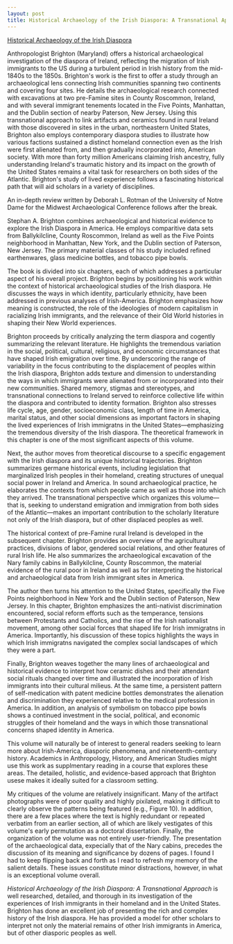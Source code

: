 ```yaml
---
layout: post
title: Historical Archaeology of the Irish Diaspora: A Transnational Approach
---
```


[Historical Archaeology of the Irish Diaspora](/images/historical_archaeology_of_the_irish_diaspora.jpg)

Anthropologist Brighton (Maryland) offers a historical archaeological investigation of the diaspora of Ireland, reflecting the migration of Irish immigrants to the US during a turbulent period in Irish history from the mid-1840s to the 1850s. Brighton's work is the first to offer a study through an archaeological lens connecting Irish communities spanning two continents and covering four sites. He  details the archaeological research connected with excavations at two pre-Famine sites in County Roscommon, Ireland, and with several immigrant tenements located in the Five Points, Manhattan, and the Dublin section of nearby Paterson, New Jersey. Using this transnational approach to link artifacts and ceramics found in rural Ireland with those discovered in sites in the urban, northeastern United States, Brighton also employs contemporary diaspora studies to illustrate how various factions sustained a distinct homeland connection even as the Irish were first alienated from, and then gradually incorporated into, American society. With more than forty million Americans claiming Irish ancestry, fully understanding Ireland's traumatic history and its impact on the growth of the United States remains a vital task for researchers on both sides of the Atlantic. Brighton's study of lived experience follows a fascinating historical path that will aid scholars in a variety of disciplines.

An in-depth review written by Deborah L. Rotman of the University of Notre Dame for the Midwest Archaeological Conference follows after the break.

<!--more-->

Stephan A. Brighton combines archaeological and historical evidence to explore the Irish Diaspora in America. He employs comparitive data sets from Ballykilcline, County Roscommon, Ireland as well as the Five Points neighborhood in Manhattan, New York, and the Dublin section of Paterson, New Jersey. The primary material classes of his study included refined earthenwares, glass medicine bottles, and tobacco pipe bowls.

The book is divided into six chapters, each of which addresses a particular aspect of his overall project. Brighton begins by positioning his work within the context of historical archaeological studies of the Irish diaspora. He discusses the ways in which identity, particularly ethnicity, have been addressed in previous analyses of Irish-America. Brighton emphasizes how meaning is constructed, the role of the ideologies of modern capitalism in racializing Irish immigrants, and the relevance of their Old World histories in shaping their New World experiences.

Brighton proceeds by critically analyzing the term diaspora and cogently summarizing the relevant literature. He highlights the tremendous variation in the social, political, cultural, religious, and economic circumstances that have shaped Irish emigration over time. By underscoring the range of variability in the focus contributing to the displacement of peoples within the Irish diaspora, Brighton adds texture and dimension to understanding the ways in which immigrants were alienated from or incorporated into their new communities. Shared memory, stigmas and stereotypes, and transnational connections to Ireland served to reinforce collective life within the diaspora and contributed to identity formation. Brighton also stresses life cycle, age, gender, socioeconomic class, length of time in America, marital status, and other social dimensions as important factors in shaping the lived experiences of Irish immigratns in the United States—emphasizing the tremendous diversity of the Irish diaspora. The theoretical framework in this chapter is one of the most significant aspects of this volume.

Next, the author moves from theoretical discourse to a specific engagement with the Irish diaspora and its unique historical trajectories. Brighton summarizes germane historical events, including legislation that marginalized Irish peoples in their homeland, creating structures of unequal social power in Ireland and America. In sound archaeological practice, he elaborates the contexts from which people came as well as those into which they arrived. The transnational perspective which organizes this volume—that is, seeking to understand emigration and immigration from both sides of the Atlantic—makes an important contribution to the scholarly literature not only of the Irish diaspora, but of other displaced peoples as well.

The historical context of pre-Famine rural Ireland is developed in the subsequent chapter. Brighton provides an overview of the agricultural practices, divisions of labor, gendered social relations, and other features of rural Irish life. He also summarizes the archaeological excavation of the Nary family cabins in Ballykilcline, County Roscommon, the material evidence of the rural poor in Ireland as well as for interpreting the historical and archaeological data from Irish immigrant sites in America.

The author then turns his attention to the United States, specifically the Five Points neighborhood in New York and the Dublin section of Paterson, New Jersey. In this chapter, Brighton emphasizes the anti-nativist discrimination encountered, social reform efforts such as the temperance, tensions between Protestants and Catholics, and the rise of the Irish nationalist movement, among other social forces that shaped life for Irish immigratns in America. Importantly, his discussion of these topics highlights the ways in which Irish immigratns navigated the complex social landscapes of which they were a part.

Finally, Brighton weaves together the many lines of archaeological and historical evidence to interpret how ceramic dishes and their attendant social rituals changed over time and illustrated the incorporation of Irish immigrants into their cultural milieus. At the same time, a persistent pattern of self-medication with patent medicine bottles demonstrates the alienation and discrimination they experienced relative to the medical profession in America. In addition, an analysis of symbolism on tobacco pipe bowls shows a continued investment in the social, political, and economic struggles of their homeland and the ways in which those transnational concerns shaped identity in America.

This volume will naturally be of interest to general readers seeking to learn more about Irish-America, diasporic phenomena, and nineteenth-century history. Academics in Anthropology, History, and American Studies might use this work as supplmentary reading in a course that explores these areas. The detailed, holistic, and evidence-based approach that Brighton usese makes it ideally suited for a classroom setting.

My critiques of the volume are relatively insignificant. Many of the artifact photographs were of poor quality and highly pixilated, making it difficult to clearly observe the patterns being featured (e.g., Figure 10). In addition, there are a few places where the text is highly redundant or repeated verbatim from an earlier section, all of which are likely vestigates of this volume's early permutation as a doctoral dissertation. Finally, the organization of the volume was not entirely user-friendly. The presentation of the archaeological data, expecially that of the Nary cabins, precedes the discussion of its meaning and significance by dozens of pages. I found I had to keep flipping back and forth as I read to refresh my memory of the salient details. These issues constitute minor distractions, however, in what is an exceptional volume overall.

*Historical Archaeology of the Irish Diaspora: A Transnational Approach* is well researched, detailed, and thorough in its investigation of the experiences of Irish immigrants in their homeland and in the United States. Brighton has done an excellent job of presenting the rich and complex history of the Irish diaspora. He has provided a model for other scholars to interpret not only the material remains of other Irish immigrants in America, but of other diasporic peoples as well.